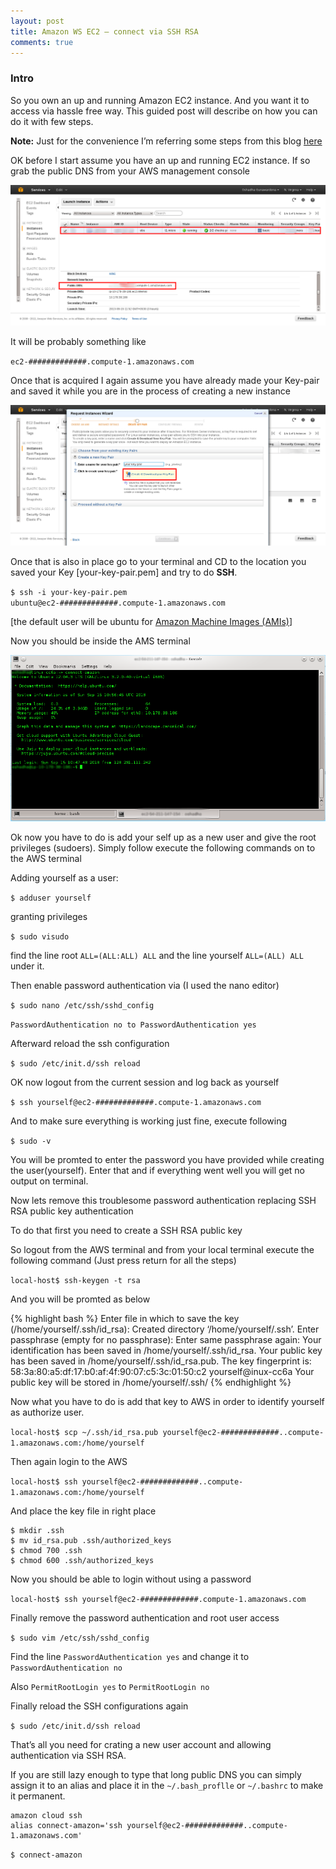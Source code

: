 ```yaml
---
layout: post
title: Amazon WS EC2 – connect via SSH RSA
comments: true
---
```


### Intro

So you own an up and running Amazon EC2 instance. And you want it to access via hassle free way. This guided post will describe on how you can do it with few steps.

**Note:** Just for the convenience I’m referring some steps from this blog [here](http://thekeesh.com/2011/05/setting-up-user-accounts-password-authentication-and-ssh-keys-on-a-new-ec2-instance/)

OK before I start assume you have an up and running EC2 instance. If so grab the public DNS from your AWS management console

<img src="/public/images/ec2-management-console-2013-09-15-15-54-28.png" alt="img" class="inline"/>

It will be probably something like

<code>ec2-#############.compute-1.amazonaws.com</code>

Once that is acquired I again assume you have already made your Key-pair and saved it while you are in the process of creating a new instance

<img src="/public/images/ec2-management-console-2013-09-15-16-01-07.png" alt="img" class="inline"/>

Once that is also in place go to your terminal and CD to the location you saved your Key [your-key-pair.pem] and try to do **SSH**.

<code>$ ssh -i your-key-pair.pem ubuntu@ec2-#############.compute-1.amazonaws.com</code>

[the default user will be ubuntu for [Amazon Machine Images (AMIs)](http://memoverkill.com/2013/09/15/Amazon%20Machine%20Images%20(AMIs))]

Now you should be inside the AMS terminal

<img src="/public/images/aws-terminal1.png" alt="img" class="inline"/>

Ok now you have to do is add your self up as a new user and give the root privileges (sudoers). Simply follow execute the following commands on to the AWS terminal

Adding yourself as a user:

<code>$ adduser yourself</code>

granting privileges

<code>$ sudo visudo</code>

find the line root  ```ALL=(ALL:ALL) ALL``` and the line yourself ```ALL=(ALL) ALL``` under it.

Then enable password authentication via (I used the nano editor)

<code>$ sudo nano /etc/ssh/sshd_config</code>

```PasswordAuthentication no to PasswordAuthentication yes```

Afterward reload the ssh configuration

```$ sudo /etc/init.d/ssh reload```

OK now logout from the current session and log back as yourself

```$ ssh yourself@ec2-#############.compute-1.amazonaws.com```

And to make sure everything is working just fine, execute following

```$ sudo -v```

You will be promted to enter the password you have provided while creating the user(yourself). Enter that and if everything went well you will get no output on terminal.

Now lets remove this troublesome password authentication replacing SSH RSA public key authentication

To do that first you need to create a SSH RSA public key

So logout from the AWS terminal and from your local terminal execute the following command (Just press return for all the steps)

```local-host$ ssh-keygen -t rsa```

And you will be promted as below


{% highlight bash %}
Enter file in which to save the key (/home/yourself/.ssh/id_rsa):
Created directory ‘/home/yourself/.ssh’.
Enter passphrase (empty for no passphrase):
Enter same passphrase again:
Your identification has been saved in /home/yourself/.ssh/id_rsa.
Your public key has been saved in /home/yourself/.ssh/id_rsa.pub.
The key fingerprint is:
58:3a:80:a5:df:17:b0:af:4f:90:07:c5:3c:01:50:c2 yourself@inux-cc6a
Your public key will be stored in /home/yourself/.ssh/
{% endhighlight %}

Now what you have to do is add that key to AWS in order to identify yourself as authorize user.

```local-host$ scp ~/.ssh/id_rsa.pub yourself@ec2-#############..compute-1.amazonaws.com:/home/yourself```

Then again login to the AWS

```local-host$ ssh yourself@ec2-#############..compute-1.amazonaws.com:/home/yourself```

And place the key file in right place

```
$ mkdir .ssh
$ mv id_rsa.pub .ssh/authorized_keys
$ chmod 700 .ssh
$ chmod 600 .ssh/authorized_keys
```

Now you should be able to login without using a password

```local-host$ ssh yourself@ec2-#############.compute-1.amazonaws.com```

Finally remove the password authentication and root user access

```$ sudo vim /etc/ssh/sshd_config```

Find the line ```PasswordAuthentication yes``` and change it to ```PasswordAuthentication no```

Also ```PermitRootLogin yes``` to ```PermitRootLogin no```

Finally reload the SSH configurations again

```$ sudo /etc/init.d/ssh reload```

That’s all you need for crating a new user account and allowing authentication via SSH RSA.

If you are still lazy enough to type that long public DNS you can simply assign it to an alias and place it in the ```~/.bash_proflle```  or ```~/.bashrc``` to make it permanent.

```
amazon cloud ssh
alias connect-amazon='ssh yourself@ec2-#############..compute-1.amazonaws.com'
```

```$ connect-amazon```
